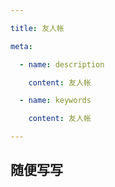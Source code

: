 ```yaml
---

title: 友人帐

meta:

  - name: description

    content: 友人帐

  - name: keywords

    content: 友人帐

---
```


## 随便写写
